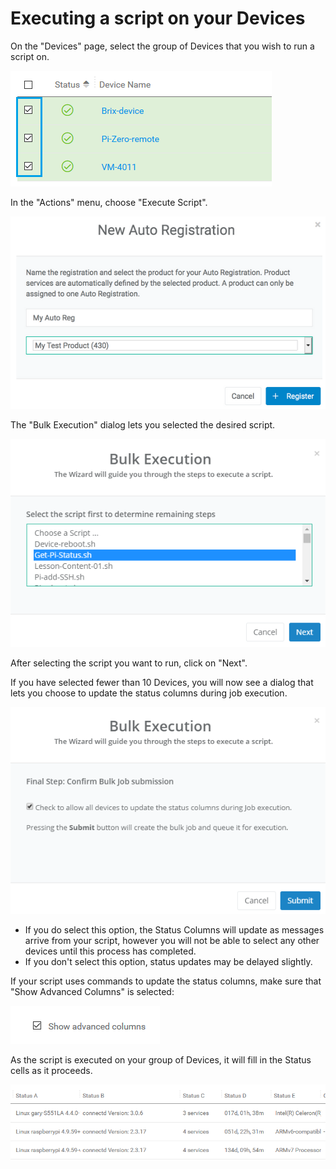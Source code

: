 # Executing a script on your Devices

On the "Devices" page, select the group of Devices that you wish to run a script on.

![](../../.gitbook/assets/image%20%28323%29.png)

In the "Actions" menu, choose "Execute Script".  

![](../../.gitbook/assets/image%20%28451%29.png)

The "Bulk Execution" dialog lets you selected the desired script.  

![](../../.gitbook/assets/image%20%28343%29.png)

After selecting the script you want to run, click on "Next".

If you have selected fewer than 10 Devices, you will now see a dialog that lets you choose to update the status columns during job execution.  

![](../../.gitbook/assets/image%20%28319%29.png)

* If you do select this option, the Status Columns will update as messages arrive from your script, however you will not be able to select any other devices until this process has completed.
* If you don't select this option, status updates may be delayed slightly.

If your script uses commands to update the status columns,  make sure that "Show Advanced Columns" is selected:

![](../../.gitbook/assets/image%20%284%29.png)

As the script is executed on your group of Devices, it will fill in the Status cells as it proceeds.

![](../../.gitbook/assets/image%20%28199%29.png)

